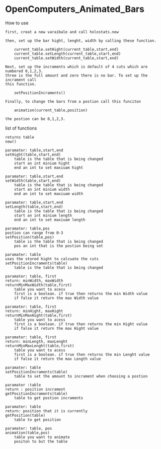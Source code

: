 # OpenComputers_Animated_Bars



How to use
	
	first, creat a new varaibale and call holostats.new

	then, set up the bar hight, lenght, width by calling these function.
	
		current_table.setHight(current_table,start,end)
		current_table.setLength(current_table,start,end)
		current_table.setWidth(current_table,start,end)

	Next, set up the incraments which is default of 4 cuts which are numbered 0,1,2,3.
	three is the full amount and zero there is no bar. To set up the incrament call
	this function.

		setPositionIncraments()

	Finally, to change the bars from a postion call this funciton 
	
		animation(current_table,position)

	the postion can be 0,1,2,3.
	
	
list of functions
	
	returns table
	new() 
	
	paramater: table,start,end
	setHight(table,start,end)
		table is the table that is being changed
		start an int minium hight
		end an int to set maxiuam hight
	
	paramater: table,start,end
	setWidth(table,start,end)
		table is the table that is being changed
		start an int minium width
		end an int to set maxiuam width
	
	paramater: table,start,end
	setLength(table,start,end)
		table is the table that is being changed
		start an int minium length
		end an int to set maxiuam length
	
	paramater: table,pos
	postion can range from 0-3
	setPosition(table,pos)
		table is the table that is being changed
		pos an int that is the postion being set
	
	paramater: table
	uses the stored hight to calcuate the cuts
	setPositionIncraments(table)
		table is the table that is being changed
	
	paramater: table, first
	return: minWidth, maxWidth
	returnMinMaxWidth(table,first)	
		table you want to acess
		first is a boolean. if true then returns the min Width value
		if false it return the max Width value

	paramater: table, first
	return: minHight, maxHight
	returnMinMaxHight(table,first)	
		table you want to acess
		first is a boolean. if true then returns the min Hight value
		if false it return the max Hight value

	paramater: table, first
	return: minLength, maxLenght
	returnMinMaxLenght(table,first)	
		table you want to acess
		first is a boolean. if true then returns the min Lenght value
		if false it return the max Length value

	paramater: table
	setPositionIncraments(table)
		table to set the amount to incrament when choosing a postion 
	
	paramater :table
	return : position incrament
	getPositionIncraments(table)
		table to get postion incraments
	
	paramater: table
	return: position that it is currently
	getPosition(table)
		table to get position

	paramater: table, pos
	animation(table,pos)
		table you want to animate
		positon to but the table
